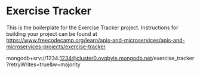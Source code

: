 # Exercise Tracker

This is the boilerplate for the Exercise Tracker project. Instructions for building your project can be found at https://www.freecodecamp.org/learn/apis-and-microservices/apis-and-microservices-projects/exercise-tracker

mongodb+srv://1234:1234@cluster0.ovqbyle.mongodb.net/exercise_tracker?retryWrites=true&w=majority
